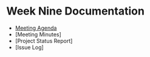 
# Week Nine Documentation
- [Meeting Agenda](Meeting-Agenda-Week-9.pdf)
- [Meeting Minutes]
- [Project Status Report]
- [Issue Log]
